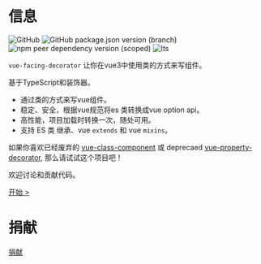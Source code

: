 # 信息

![GitHub](https://img.shields.io/github/license/facing-dev/vue-facing-decorator) ![GitHub package.json version (branch)](https://img.shields.io/github/package-json/v/facing-dev/vue-facing-decorator/release) ![npm peer dependency version (scoped)](https://img.shields.io/npm/dependency-version/vue-facing-decorator/peer/vue) ![lts](https://img.shields.io/badge/LTS-prepared-blue)

`vue-facing-decorator` 让你在vue3中使用类的方式来写组件。

基于TypeScript和装饰器。

* 通过类的方式来写vue组件。
* 稳定、安全，根据vue规范将es 类转换成vue option api。
* 高性能，项目加载时转换一次，随处可用。
* 支持 ES 类 继承、vue `extends` 和 vue `mixins`。

[](./quick-start/code-what-it-is-example.ts ':include :type=code typescript')

如果你喜欢已经废弃的 [vue-class-component](https://github.com/vuejs/vue-class-component) 或 deprecaed [vue-property-decorator](https://github.com/kaorun343/vue-property-decorator), 那么请试试这个项目吧！

欢迎讨论和贡献代码。

[开始 > ](/zh-cn/quick-start/quick-start.md)

# 捐献

[捐献](https://facing-dev.github.io/vue-facing-decorator/donate/donate.html)
